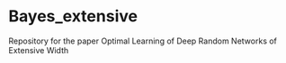 # Bayes_extensive
Repository for the paper Optimal Learning of Deep Random Networks of Extensive Width
